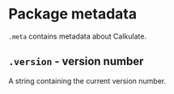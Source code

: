 # Package metadata

`.meta` contains metadata about Calkulate.

## `.version` - version number

A string containing the current version number.
